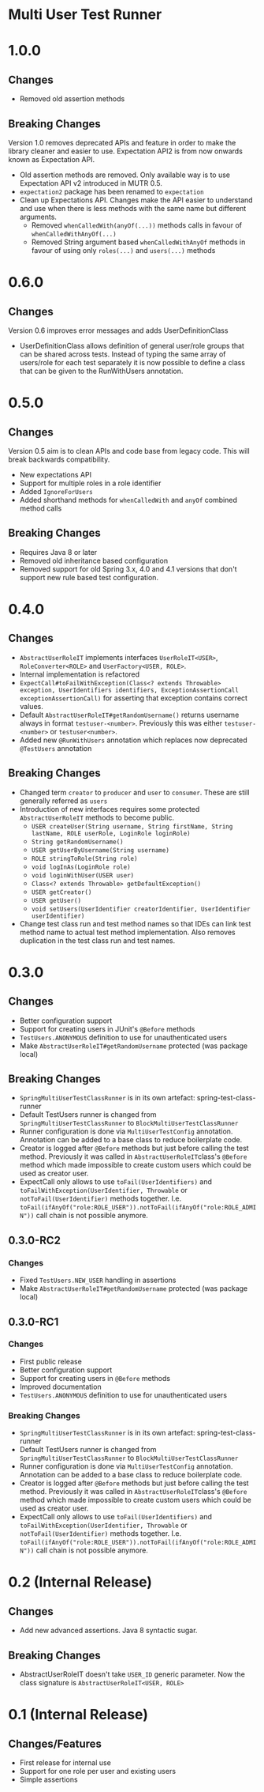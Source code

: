 Multi User Test Runner
======================


# 1.0.0

## Changes

* Removed old assertion methods

## Breaking Changes

Version 1.0 removes deprecated APIs and feature in order to make the library
cleaner and easier to use. Expectation API2 is from now onwards known as 
Expectation API.

* Old assertion methods are removed. Only available way is to use 
  Expectation API v2 introduced in MUTR 0.5.
* `expectation2` package has been renamed to `expectation`
* Clean up Expectations API. Changes make the API easier to understand and use when there is less methods
  with the same name but different arguments.
  * Removed `whenCalledWith(anyOf(...))` methods calls in favour of `whenCalledWithAnyOf(...)`
  * Removed String argument based `whenCalledWithAnyOf` methods in favour of using only `roles(...)` and `users(...)` methods

# 0.6.0

## Changes

Version 0.6 improves error messages and adds UserDefinitionClass

* UserDefinitionClass allows definition of general user/role groups that can 
  be shared across tests. Instead of typing the same array of users/role for
  each test separately it is now possible to define a class that can be given
  to the RunWithUsers annotation.

# 0.5.0

## Changes

Version 0.5 aim is to clean APIs and code base from legacy code. This will
break backwards compatibility.

* New expectations API
* Support for multiple roles in a role identifier
* Added `IgnoreForUsers`
* Added shorthand methods for `whenCalledWith` and `anyOf` combined method calls

## Breaking Changes

* Requires Java 8 or later
* Removed old inheritance based configuration
* Removed support for old Spring 3.x, 4.0 and 4.1 versions that don't support
  new rule based test configuration.

# 0.4.0

## Changes

* `AbstractUserRoleIT` implements interfaces `UserRoleIT<USER>`, `RoleConverter<ROLE>` and `UserFactory<USER, ROLE>`.
* Internal implementation is refactored
* `ExpectCall#toFailWithException(Class<? extends Throwable> exception, UserIdentifiers identifiers, ExceptionAssertionCall exceptionAssertionCall)`
for asserting that exception contains correct values.
* Default `AbstractUserRoleIT#getRandomUsername()` returns username always in format `testuser-<number>`.
  Previously this was either `testuser-<number>` or `testuser<number>`.
* Added new `@RunWithUsers` annotation which replaces now deprecated `@TestUsers` annotation

## Breaking Changes

* Changed term `creator` to `producer` and `user` to `consumer`. These are still generally referred as `users`
* Introduction of new interfaces requires some protected `AbstractUserRoleIT` methods to become public. 
   * `USER createUser(String username, String firstName, String lastName, ROLE userRole, LoginRole loginRole)`
   * `String getRandomUsername()`
   * `USER getUserByUsername(String username)`
   * `ROLE stringToRole(String role)`
   * `void logInAs(LoginRole role)`
   * `void loginWithUser(USER user)`
   * `Class<? extends Throwable> getDefaultException()`
   * `USER getCreator()`
   * `USER getUser()`
   * `void setUsers(UserIdentifier creatorIdentifier, UserIdentifier userIdentifier)`
* Change test class run and test method names so that IDEs can link test method name to actual test method implementation.
  Also removes duplication in the test class run and test names.

# 0.3.0

## Changes

* Better configuration support
* Support for creating users in JUnit's `@Before` methods
* `TestUsers.ANONYMOUS` definition to use for unauthenticated users
* Make `AbstractUserRoleIT#getRandomUsername` protected (was package local)

## Breaking Changes

* `SpringMultiUserTestClassRunner` is in its own artefact: spring-test-class-runner
* Default TestUsers runner is changed from `SpringMultiUserTestClassRunner` to `BlockMultiUserTestClassRunner`
* Runner configuration is done via `MultiUserTestConfig` annotation. Annotation can be added to a base class to reduce boilerplate code.
* Creator is logged after `@Before` methods but just before calling the test method. Previously 
  it was called in `AbstractUserRoleIT`class's `@Before` method which made impossible to create custom users
  which could be used as creator user.
* ExpectCall only allows to use `toFail(UserIdentifiers)` and `toFailWithException(UserIdentifier, Throwable` or
  `notToFail(UserIdentifier)` methods together. I.e. `toFail(ifAnyOf("role:ROLE_USER")).notToFail(ifAnyOf("role:ROLE_ADMIN"))`
  call chain is not possible anymore.

## 0.3.0-RC2

### Changes

* Fixed `TestUsers.NEW_USER` handling in assertions
* Make `AbstractUserRoleIT#getRandomUsername` protected (was package local)

## 0.3.0-RC1

### Changes

* First public release
* Better configuration support
* Support for creating users in `@Before` methods
* Improved documentation
* `TestUsers.ANONYMOUS` definition to use for unauthenticated users

### Breaking Changes

* `SpringMultiUserTestClassRunner` is in its own artefact: spring-test-class-runner
* Default TestUsers runner is changed from `SpringMultiUserTestClassRunner` to `BlockMultiUserTestClassRunner`
* Runner configuration is done via `MultiUserTestConfig` annotation. Annotation can be added to a base class to reduce boilerplate code.
* Creator is logged after `@Before` methods but just before calling the test method. Previously 
  it was called in `AbstractUserRoleIT`class's `@Before` method which made impossible to create custom users
  which could be used as creator user.
* ExpectCall only allows to use `toFail(UserIdentifiers)` and `toFailWithException(UserIdentifier, Throwable` or
  `notToFail(UserIdentifier)` methods together. I.e. `toFail(ifAnyOf("role:ROLE_USER")).notToFail(ifAnyOf("role:ROLE_ADMIN"))`
  call chain is not possible anymore.

# 0.2 (Internal Release)

## Changes

* Add new advanced assertions. Java 8 syntactic sugar.

## Breaking Changes

* AbstractUserRoleIT doesn't take `USER_ID` generic parameter. Now the class signature is `AbstractUserRoleIT<USER, ROLE>`

# 0.1 (Internal Release)

## Changes/Features

* First release for internal use
* Support for one role per user and existing users
* Simple assertions
